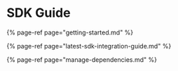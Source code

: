 # SDK Guide

{% page-ref page="getting-started.md" %}

{% page-ref page="latest-sdk-integration-guide.md" %}

{% page-ref page="manage-dependencies.md" %}



